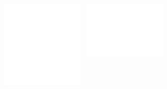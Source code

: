 
  <p>
    <img align="left" src="https://github.com/mandar00/mandar00/blob/main/github-metrics.svg" alt="Metrics"   width="48%">
  </p>
  <p>
    <img align="right" vertical-align="middle" src="https://github.com/mandar00/mandar00/blob/main/github-metrics-calendar-activity.svg" alt="calender" width="48%">
  </p>






